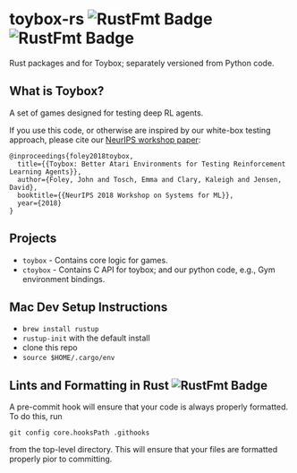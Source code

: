 # toybox-rs ![RustFmt Badge](https://github.com/toybox-rs/toybox-rs/workflows/rustfmt-check/badge.svg) ![RustFmt Badge](https://github.com/toybox-rs/toybox-rs/workflows/Tests/badge.svg)
Rust packages and for Toybox; separately versioned from Python code.

## What is Toybox?

A set of games designed for testing deep RL agents.

If you use this code, or otherwise are inspired by our white-box testing approach, please cite our [NeurIPS workshop paper](https://arxiv.org/abs/1812.02850):

```
@inproceedings{foley2018toybox,
  title={{Toybox: Better Atari Environments for Testing Reinforcement Learning Agents}},
  author={Foley, John and Tosch, Emma and Clary, Kaleigh and Jensen, David},
  booktitle={{NeurIPS 2018 Workshop on Systems for ML}},
  year={2018}
}
```

## Projects

- ``toybox`` - Contains core logic for games.
- ``ctoybox`` - Contains C API for toybox; and our python code, e.g., Gym environment bindings.

## Mac Dev Setup Instructions
* `brew install rustup`
* `rustup-init` with the default install
* clone this repo
* `source $HOME/.cargo/env`

## Lints and Formatting in Rust ![RustFmt Badge](https://github.com/toybox-rs/toybox-rs/workflows/rustfmt-check/badge.svg)

A pre-commit hook will ensure that your code is always properly formatted. To do this, run

`git config core.hooksPath .githooks`

from the top-level directory. This will ensure that your files are formatted properly pior to committing.
